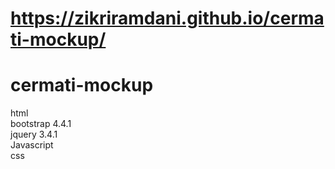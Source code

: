 # https://zikriramdani.github.io/cermati-mockup/

# cermati-mockup

<p>html<br>
bootstrap 4.4.1<br>
jquery 3.4.1<br>
Javascript<br>
css</p>
